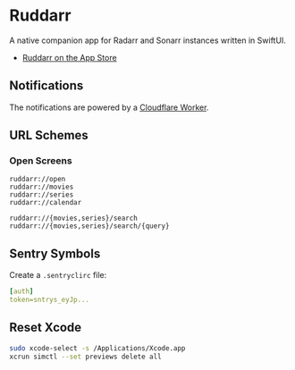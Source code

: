 # Ruddarr

A native companion app for Radarr and Sonarr instances written in SwiftUI.

- [Ruddarr on the App Store](https://apps.apple.com/app/ruddarr/id6476240130)

## Notifications

The notifications are powered by a [Cloudflare Worker](https://github.com/ruddarr/apns-worker).

## URL Schemes

### Open Screens

```
ruddarr://open
ruddarr://movies
ruddarr://series
ruddarr://calendar

ruddarr://{movies,series}/search
ruddarr://{movies,series}/search/{query}
```

## Sentry Symbols

Create a `.sentryclirc` file:

```yml
[auth]
token=sntrys_eyJp...
```

## Reset Xcode

```bash
sudo xcode-select -s /Applications/Xcode.app
xcrun simctl --set previews delete all
```
